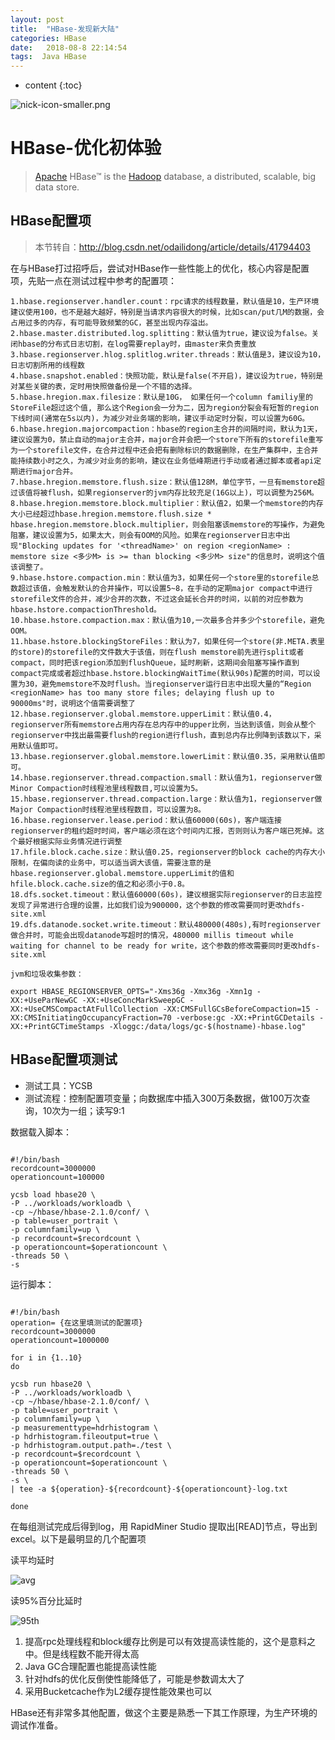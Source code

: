 ```yaml
---
layout: post
title:  "HBase-发现新大陆"
categories: HBase
date:   2018-08-8 22:14:54
tags:  Java HBase
---
```


* content
{:toc}

![nick-icon-smaller.png](https://i.loli.net/2018/08/08/5b6a63d67942f.png)

# HBase-优化初体验
> [Apache](http://www.apache.org/) HBase™ is the [Hadoop](http://hadoop.apache.org/) database, a distributed, scalable, big data store.  

## HBase配置项
> 本节转自：http://blog.csdn.net/odailidong/article/details/41794403

在与HBase打过招呼后，尝试对HBase作一些性能上的优化，核心内容是配置项，先贴一点在测试过程中参考的配置项：




```
1.hbase.regionserver.handler.count：rpc请求的线程数量，默认值是10，生产环境建议使用100，也不是越大越好，特别是当请求内容很大的时候，比如scan/put几M的数据，会占用过多的内存，有可能导致频繁的GC，甚至出现内存溢出。
2.hbase.master.distributed.log.splitting：默认值为true，建议设为false。关闭hbase的分布式日志切割，在log需要replay时，由master来负责重放
3.hbase.regionserver.hlog.splitlog.writer.threads：默认值是3，建议设为10，日志切割所用的线程数
4.hbase.snapshot.enabled：快照功能，默认是false(不开启)，建议设为true，特别是对某些关键的表，定时用快照做备份是一个不错的选择。
5.hbase.hregion.max.filesize：默认是10G， 如果任何一个column familiy里的StoreFile超过这个值, 那么这个Region会一分为二，因为region分裂会有短暂的region下线时间(通常在5s以内)，为减少对业务端的影响，建议手动定时分裂，可以设置为60G。
6.hbase.hregion.majorcompaction：hbase的region主合并的间隔时间，默认为1天，建议设置为0，禁止自动的major主合并，major合并会把一个store下所有的storefile重写为一个storefile文件，在合并过程中还会把有删除标识的数据删除，在生产集群中，主合并能持续数小时之久，为减少对业务的影响，建议在业务低峰期进行手动或者通过脚本或者api定期进行major合并。
7.hbase.hregion.memstore.flush.size：默认值128M，单位字节，一旦有memstore超过该值将被flush，如果regionserver的jvm内存比较充足(16G以上)，可以调整为256M。
8.hbase.hregion.memstore.block.multiplier：默认值2，如果一个memstore的内存大小已经超过hbase.hregion.memstore.flush.size *  hbase.hregion.memstore.block.multiplier，则会阻塞该memstore的写操作，为避免阻塞，建议设置为5，如果太大，则会有OOM的风险。如果在regionserver日志中出现"Blocking updates for '<threadName>' on region <regionName> : memstore size <多少M> is >= than blocking <多少M> size"的信息时，说明这个值该调整了。
9.hbase.hstore.compaction.min：默认值为3，如果任何一个store里的storefile总数超过该值，会触发默认的合并操作，可以设置5~8，在手动的定期major compact中进行storefile文件的合并，减少合并的次数，不过这会延长合并的时间，以前的对应参数为hbase.hstore.compactionThreshold。
10.hbase.hstore.compaction.max：默认值为10,一次最多合并多少个storefile，避免OOM。
11.hbase.hstore.blockingStoreFiles：默认为7，如果任何一个store(非.META.表里的store)的storefile的文件数大于该值，则在flush memstore前先进行split或者compact，同时把该region添加到flushQueue，延时刷新，这期间会阻塞写操作直到compact完成或者超过hbase.hstore.blockingWaitTime(默认90s)配置的时间，可以设置为30，避免memstore不及时flush。当regionserver运行日志中出现大量的“Region <regionName> has too many store files; delaying flush up to 90000ms"时，说明这个值需要调整了
12.hbase.regionserver.global.memstore.upperLimit：默认值0.4，regionserver所有memstore占用内存在总内存中的upper比例，当达到该值，则会从整个regionserver中找出最需要flush的region进行flush，直到总内存比例降到该数以下，采用默认值即可。
13.hbase.regionserver.global.memstore.lowerLimit：默认值0.35，采用默认值即可。
14.hbase.regionserver.thread.compaction.small：默认值为1，regionserver做Minor Compaction时线程池里线程数目,可以设置为5。
15.hbase.regionserver.thread.compaction.large：默认值为1，regionserver做Major Compaction时线程池里线程数目，可以设置为8。
16.hbase.regionserver.lease.period：默认值60000(60s)，客户端连接regionserver的租约超时时间，客户端必须在这个时间内汇报，否则则认为客户端已死掉。这个最好根据实际业务情况进行调整
17.hfile.block.cache.size：默认值0.25，regionserver的block cache的内存大小限制，在偏向读的业务中，可以适当调大该值，需要注意的是hbase.regionserver.global.memstore.upperLimit的值和hfile.block.cache.size的值之和必须小于0.8。
18.dfs.socket.timeout：默认值60000(60s)，建议根据实际regionserver的日志监控发现了异常进行合理的设置，比如我们设为900000，这个参数的修改需要同时更改hdfs-site.xml
19.dfs.datanode.socket.write.timeout：默认480000(480s),有时regionserver做合并时，可能会出现datanode写超时的情况，480000 millis timeout while waiting for channel to be ready for write，这个参数的修改需要同时更改hdfs-site.xml

jvm和垃圾收集参数：

export HBASE_REGIONSERVER_OPTS="-Xms36g -Xmx36g -Xmn1g -XX:+UseParNewGC -XX:+UseConcMarkSweepGC -XX:+UseCMSCompactAtFullCollection -XX:CMSFullGCsBeforeCompaction=15 -XX:CMSInitiatingOccupancyFraction=70 -verbose:gc -XX:+PrintGCDetails -XX:+PrintGCTimeStamps -Xloggc:/data/logs/gc-$(hostname)-hbase.log"
```

## HBase配置项测试
* 测试工具：YCSB
* 测试流程：控制配置项变量；向数据库中插入300万条数据，做100万次查询，10次为一组；读写9:1

数据载入脚本：
```

#!/bin/bash
recordcount=3000000
operationcount=100000

ycsb load hbase20 \
-P ../workloads/workloadb \
-cp ~/hbase/hbase-2.1.0/conf/ \
-p table=user_portrait \
-p columnfamily=up \
-p recordcount=$recordcount \
-p operationcount=$operationcount \
-threads 50 \
-s
```
运行脚本：
```

#!/bin/bash
operation= {在这里填测试的配置项}
recordcount=3000000
operationcount=1000000

for i in {1..10}
do

ycsb run hbase20 \
-P ../workloads/workloadb \
-cp ~/hbase/hbase-2.1.0/conf/ \
-p table=user_portrait \
-p columnfamily=up \
-p measurementtype=hdrhistogram \
-p hdrhistogram.fileoutput=true \
-p hdrhistogram.output.path=./test \
-p recordcount=$recordcount \
-p operationcount=$operationcount \
-threads 50 \
-s \
| tee -a ${operation}-${recordcount}-${operationcount}-log.txt

done
```
在每组测试完成后得到log，用 RapidMiner Studio 提取出[READ]节点，导出到excel。以下是最明显的几个配置项

读平均延时

![avg](https://i.loli.net/2018/08/10/5b6d7591b4b77.png)


读95%百分比延时

![95th](https://i.loli.net/2018/08/10/5b6d759344309.png)

1. 提高rpc处理线程和block缓存比例是可以有效提高读性能的，这个是意料之中。但是线程数不能开得太高
2. Java GC合理配置也能提高读性能
3. 针对hdfs的优化反倒使性能降低了，可能是参数调太大了
4. 采用Bucketcache作为L2缓存提性能效果也可以


HBase还有非常多其他配置，做这个主要是熟悉一下其工作原理，为生产环境的调试作准备。
